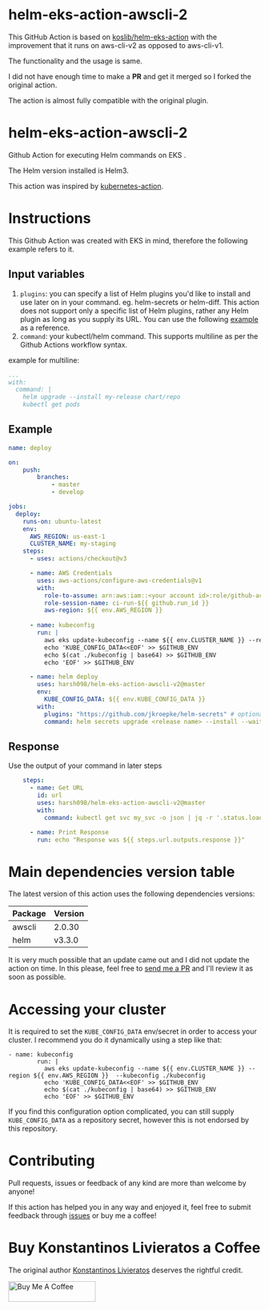 # helm-eks-action-awscli-2

This GitHub Action is based on [koslib/helm-eks-action](https://github.com/koslib/helm-eks-action) with the improvement that it runs on aws-cli-v2 as opposed to aws-cli-v1.  

The functionality and the usage is same.  

I did not have enough time to make a **PR** and get it merged so I forked the original action. 

The action is almost fully compatible with the original plugin. 

# helm-eks-action-awscli-2
Github Action for executing Helm commands on EKS .

The Helm version installed is Helm3.

This action was inspired by [kubernetes-action](https://github.com/Jberlinsky/kubernetes-action).

# Instructions

This Github Action was created with EKS in mind, therefore the following example refers to it.

## Input variables

1. `plugins`: you can specify a list of Helm plugins you'd like to install and use later on in your command. eg. helm-secrets or helm-diff. This action does not support only a specific list of Helm plugins, rather any Helm plugin as long as you supply its URL. You can use the following [example](#example) as a reference.
2. `command`: your kubectl/helm command. This supports multiline as per the Github Actions workflow syntax.

example for multiline:
```yaml
...
with:
  command: |
    helm upgrade --install my-release chart/repo
    kubectl get pods
```

## Example

```yaml
name: deploy

on:
    push:
        branches:
            - master
            - develop

jobs:
  deploy:
    runs-on: ubuntu-latest
    env:
      AWS_REGION: us-east-1
      CLUSTER_NAME: my-staging
    steps:
      - uses: actions/checkout@v3

      - name: AWS Credentials
        uses: aws-actions/configure-aws-credentials@v1
        with:
          role-to-assume: arn:aws:iam::<your account id>:role/github-actions
          role-session-name: ci-run-${{ github.run_id }}
          aws-region: ${{ env.AWS_REGION }}
      
      - name: kubeconfig
        run: |
          aws eks update-kubeconfig --name ${{ env.CLUSTER_NAME }} --region ${{ env.AWS_REGION }}  --kubeconfig ./kubeconfig
          echo 'KUBE_CONFIG_DATA<<EOF' >> $GITHUB_ENV
          echo $(cat ./kubeconfig | base64) >> $GITHUB_ENV
          echo 'EOF' >> $GITHUB_ENV

      - name: helm deploy
        uses: harsh098/helm-eks-action-awscli-v2@master
        env:
          KUBE_CONFIG_DATA: ${{ env.KUBE_CONFIG_DATA }}
        with:
          plugins: "https://github.com/jkroepke/helm-secrets" # optional
          command: helm secrets upgrade <release name> --install --wait <chart> -f <path to values.yaml>
```

## Response

Use the output of your command in later steps

```yaml
    steps:
      - name: Get URL
        id: url
        uses: harsh098/helm-eks-action-awscli-v2@master
        with:
          command: kubectl get svc my_svc -o json | jq -r '.status.loadBalancer.ingress[0].hostname'

      - name: Print Response
        run: echo "Response was ${{ steps.url.outputs.response }}"

```

# Main dependencies version table

The latest version of this action uses the following dependencies versions:

| Package      | Version |
| ----------- | ----------- |
| awscli      | 2.0.30  |
| helm   | v3.3.0     |

It is very much possible that an update came out and I did not update the action on time. In this please, feel free to [send me a PR](#contributing) and I'll review it as soon as possible.

# Accessing your cluster

It is required to set the `KUBE_CONFIG_DATA` env/secret in order to access your cluster. I recommend you do it dynamically using a step like that:

```
- name: kubeconfig
        run: |
          aws eks update-kubeconfig --name ${{ env.CLUSTER_NAME }} --region ${{ env.AWS_REGION }}  --kubeconfig ./kubeconfig
          echo 'KUBE_CONFIG_DATA<<EOF' >> $GITHUB_ENV
          echo $(cat ./kubeconfig | base64) >> $GITHUB_ENV
          echo 'EOF' >> $GITHUB_ENV
```

If you find this configuration option complicated, you can still supply `KUBE_CONFIG_DATA` as a repository secret, however this is not endorsed by this repository.


# Contributing

Pull requests, issues or feedback of any kind are more than welcome by anyone!

If this action has helped you in any way and enjoyed it, feel free to submit feedback through [issues](https://github.com/harsh098/helm-eks-action-awscli-2/issues) or buy me a coffee!  

# Buy Konstantinos Livieratos a Coffee  

The original author [Konstantinos Livieratos](https://github.com/koslib/) deserves the rightful credit.  

<a href="https://www.buymeacoffee.com/koslib" target="_blank"><img src="https://cdn.buymeacoffee.com/buttons/default-orange.png" alt="Buy Me A Coffee" height="41" width="174"></a>

